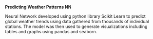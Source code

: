 **Predicting Weather Patterns NN**  

Neural Network developed using python library Scikit Learn to predict global weather trends using data gathered from thousands of individual stations. The model was then used to generate visualizations including tables and graphs using pandas and seaborn.
